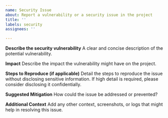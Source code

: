 ```yaml
---
name: Security Issue
about: Report a vulnerability or a security issue in the project
title: ''
labels: security
assignees: ''

---
```


**Describe the security vulnerability**
A clear and concise description of the potential vulnerability.

**Impact**
Describe the impact the vulnerability might have on the project.

**Steps to Reproduce (if applicable)**
Detail the steps to reproduce the issue without disclosing sensitive information. If high detail is required, please consider disclosing it confidentially.

**Suggested Mitigation**
How could the issue be addressed or prevented?

**Additional Context**
Add any other context, screenshots, or logs that might help in resolving this issue.
